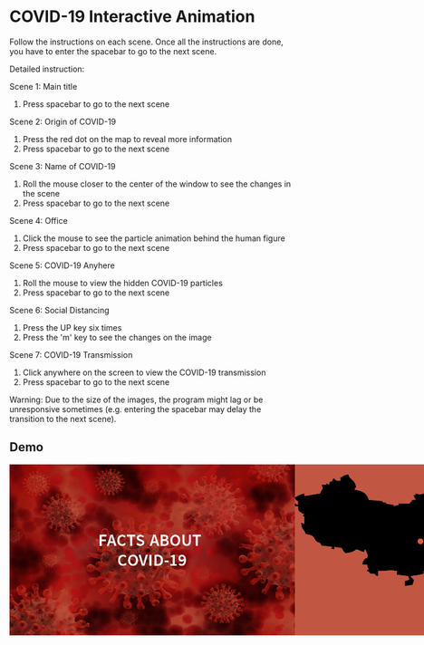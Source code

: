 # COVID-19 Interactive Animation
Follow the instructions on each scene. Once all the instructions are done, you have to enter the spacebar to go to the next scene.

Detailed instruction:

Scene 1: Main title
1. Press spacebar to go to the next scene

Scene 2: Origin of COVID-19
1. Press the red dot on the map to reveal more information
2. Press spacebar to go to the next scene

Scene 3: Name of COVID-19
1. Roll the mouse closer to the center of the window to see the changes in the scene
2. Press spacebar to go to the next scene

Scene 4: Office
1. Click the mouse to see the particle animation behind the human figure
2. Press spacebar to go to the next scene

Scene 5: COVID-19 Anyhere
1. Roll the mouse to view the hidden COVID-19 particles
2. Press spacebar to go to the next scene

Scene 6: Social Distancing
1. Press the UP key six times
2. Press the 'm' key to see the changes on the image

Scene 7: COVID-19 Transmission
1. Click anywhere on the screen to view the COVID-19 transmission
2. Press spacebar to go to the next scene

Warning:
Due to the size of the images, the program might lag or be unresponsive sometimes 
(e.g. entering the spacebar may delay the transition to the next scene).

## Demo
<style>
    div {
        display:flex;
        flex-wrap:wrap:
        flex-direction:row;
    }
    img{
        height:75%
    }
</style>
<div>
    <img src="./screenshots/frame-0.png" alt="frame 0">
    <img src="./screenshots/frame-1.gif" alt="frame 1">
    <img src="./screenshots/frame-2.gif" alt="frame 2">
    <img src="./screenshots/frame-3.gif" alt="frame 3">
    <img src="./screenshots/frame-4.gif" alt="frame 4">
    <img src="./screenshots/frame-5.gif" alt="frame 5">
</div>